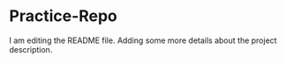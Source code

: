 # Practice-Repo
I am editing the README file. Adding some more details about the project description.
